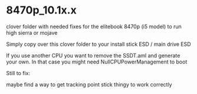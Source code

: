 # 8470p_10.1x.x
clover folder with needed fixes for the elitebook 8470p (i5 model) to run high sierra or mojave

Simply copy over this clover folder to your install stick ESD / main drive ESD

If you use another CPU you want to remove the SSDT.aml and generate your own. In that case you might need NullCPUPowerManagement to boot


Still to fix:

maybe find a way to get tracking point stick thingy to work correctly
